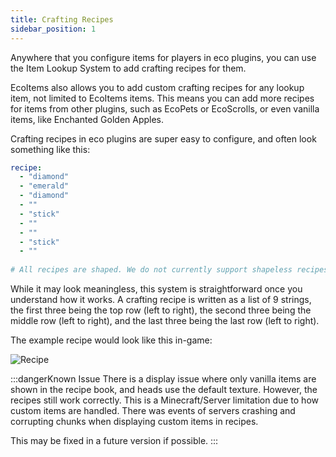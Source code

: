 ```yaml
---
title: Crafting Recipes
sidebar_position: 1
---
```

Anywhere that you configure items for players in eco plugins, you can use the Item Lookup System to add crafting recipes for them.

EcoItems also allows you to add custom crafting recipes for any lookup item, not limited to EcoItems items. This means you can add more recipes for items from other plugins, such as EcoPets or EcoScrolls, or even vanilla items, like Enchanted Golden Apples.

Crafting recipes in eco plugins are super easy to configure, and often look something like this:

```yaml
recipe:
  - "diamond"
  - "emerald"
  - "diamond"
  - ""
  - "stick"
  - ""
  - ""
  - "stick"
  - ""
  
# All recipes are shaped. We do not currently support shapeless recipes.
```

While it may look meaningless, this system is straightforward once you understand how it works. A crafting recipe is written as a list of 9 strings, the first three being the top row (left to right),
the second three being the middle row (left to right), and the last three being the last row (left to right).

The example recipe would look like this in-game:

![Recipe](https://i.imgur.com/lyLo6pD.png)

:::dangerKnown Issue
There is a display issue where only vanilla items are shown in the recipe book, and heads use the default texture. However, the recipes still work correctly.
This is a Minecraft/Server limitation due to how custom items are handled. There was events of servers crashing and corrupting chunks when displaying custom items in recipes.

This may be fixed in a future version if possible.
:::